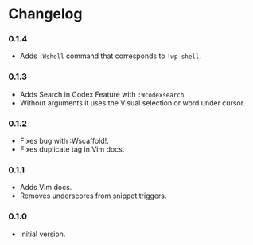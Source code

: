 # Changelog

### 0.1.4

* Adds `:Wshell` command that corresponds to `!wp shell`.

### 0.1.3

* Adds Search in Codex Feature with `:Wcodexsearch`
* Without arguments it uses the Visual selection or word under cursor.

### 0.1.2

* Fixes bug with :Wscaffold!.
* Fixes duplicate tag in Vim docs.

### 0.1.1

* Adds Vim docs.
* Removes underscores from snippet triggers.

### 0.1.0

* Initial version.
